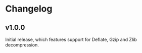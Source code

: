 # Changelog

v1.0.0
----------------
Initial release, which features support for Deflate, Gzip and Zlib decompression.
